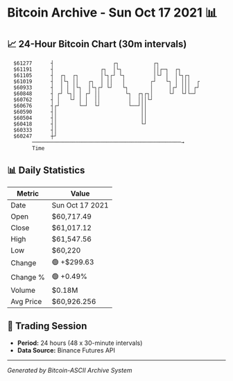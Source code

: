 # Bitcoin Archive - Sun Oct 17 2021 📊

## 📈 24-Hour Bitcoin Chart (30m intervals)

```
  $61277      ┤                   ┌┐           ┌┐              
  $61191      ┤               ┌┐  │└┐          ││┌─┐  ┌┐       
  $61105      ┤  ┌┐  ┌┐       │└┐┌┘ └┐         │└┘ │  │└┐┌┐    
  $61019      ┤  │└┐ ││   ┌┐  │ ││   │        ┌┘   └┐ │ │││  ┌ 
  $60933      ┤  │ │ │└┐  │└┐┌┘ └┘   └┐       │     │┌┘ │││ ┌┘ 
  $60848      ┤ ┌┘ └┐│ │ ┌┘ ││        └┐  ┌┐┌┐│     └┘  └┘└─┘  
  $60762      ┤ │   └┘ │ │  ││         │  │││└┘                
  $60676      ┤┌┘      └─┘  └┘         └──┘││                  
  $60590      ┤│                           ││                  
  $60504      ┤│                           ││                  
  $60418      ┤│                           └┘                  
  $60333      ┤│                                               
  $60247      ┼┘                                               
        ────────────────────────────────────────────────→
        Time
```

## 📊 Daily Statistics

| Metric | Value |
|--------|-------|
| Date | Sun Oct 17 2021 |
| Open | $60,717.49 |
| Close | $61,017.12 |
| High | $61,547.56 |
| Low | $60,220 |
| Change | 🟢 +$299.63 |
| Change % | 🟢 +0.49% |
| Volume | $0.18M |
| Avg Price | $60,926.256 |

## 📅 Trading Session

- **Period:** 24 hours (48 x 30-minute intervals)
- **Data Source:** Binance Futures API

---
*Generated by Bitcoin-ASCII Archive System*
